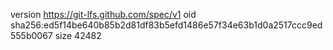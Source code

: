 version https://git-lfs.github.com/spec/v1
oid sha256:ed5f14be640b85b2d81df83b5efd1486e57f34e63b1d0a2517ccc9ed555b0067
size 42482

